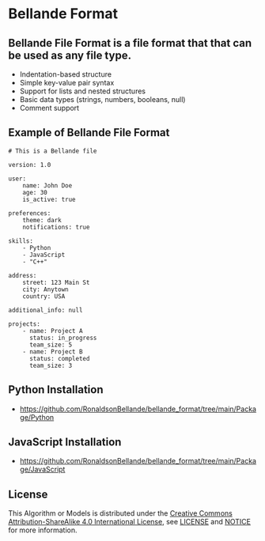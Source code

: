 # Bellande Format

## Bellande File Format is a file format that that can be used as any file type.

- Indentation-based structure
- Simple key-value pair syntax
- Support for lists and nested structures
- Basic data types (strings, numbers, booleans, null)
- Comment support


## Example of Bellande File Format

```
# This is a Bellande file

version: 1.0

user:
    name: John Doe
    age: 30
    is_active: true

preferences:
    theme: dark
    notifications: true

skills:
    - Python
    - JavaScript
    - "C++"

address:
    street: 123 Main St
    city: Anytown
    country: USA

additional_info: null

projects:
    - name: Project A
      status: in_progress
      team_size: 5
    - name: Project B
      status: completed
      team_size: 3
```


## Python Installation
- https://github.com/RonaldsonBellande/bellande_format/tree/main/Package/Python

## JavaScript Installation
- https://github.com/RonaldsonBellande/bellande_format/tree/main/Package/JavaScript


## License
This Algorithm or Models is distributed under the [Creative Commons Attribution-ShareAlike 4.0 International License](http://creativecommons.org/licenses/by-sa/4.0/), see [LICENSE](https://github.com/RonaldsonBellande/bellande_format/blob/main/LICENSE) and [NOTICE](https://github.com/RonaldsonBellande/bellande_format/blob/main/LICENSE) for more information.
